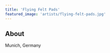 ```yaml
---
title: 'Flying Felt Pads'
featured_image: 'artists/flying-felt-pads.jpg'
---
```


## About

Munich, Germany
